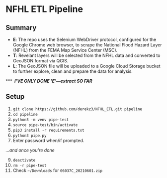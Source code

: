 # NFHL ETL Pipeline  


## Summary

- **E**: The repo uses the Selenium WebDriver protocol, configured for the Google Chrome web browser, to scrape the National Flood Hazard Layer (NFHL) from the FEMA Map Service Center (MSC).
- **T**: Revelant layers will be selected from the NFHL data and converted to GeoJSON format via QGIS.
- **L**: The GeoJSON file will be uploaded to a Google Cloud Storage bucket to further explore, clean and prepare the data for analysis.

*** ***I'VE ONLY DONE 'E'—extract SO FAR***  


## Setup

1. `git clone https://github.com/derekz3/NFHL_ETL.git pipeline`
2. `cd pipeline`
3. `python3 -m venv pipe-test`
4. `source pipe-test/bin/activate`
5. `pip3 install -r requirements.txt`
6. `python3 pipe.py`
7. Enter password when/if prompted.

*...and once you're done*

9. `deactivate`
10. `rm -r pipe-test`
11. Check `~/Downloads` for `06037C_20210601.zip`
